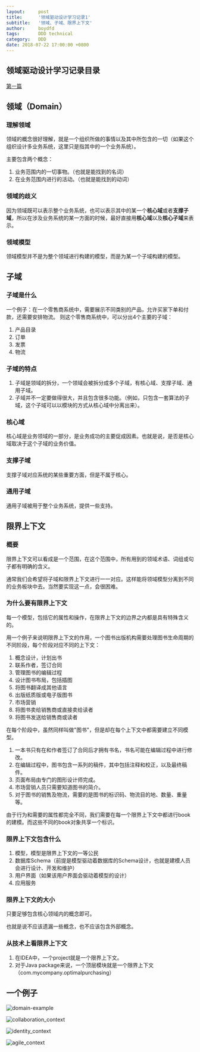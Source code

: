 ```yaml
---
layout:     post
title:      '领域驱动设计学习记录1'
subtitle:   '领域、子域、限界上下文'
author:     boydfd
tags:       DDD technical
category:   DDD
date: 2018-07-22 17:00:00 +0800
---
```


## 领域驱动设计学习记录目录

[第一篇](https://www.aboydfd.com/ddd/2018/07/22/DDD1/)

## 领域（Domain）


### 理解领域
领域的概念很好理解，就是一个组织所做的事情以及其中所包含的一切（如果这个组织设计多业务系统，这里只是指其中的一个业务系统）。

主要包含两个概念：

1. 业务范围内的一切事物。（也就是能找到的名词）
2. 在业务范围内进行的活动。（也就是能找到的动词）

### 领域的歧义

因为领域既可以表示整个业务系统，也可以表示其中的某一个**核心域**或者**支撑子域**，所以在涉及业务系统的某一方面的时候，最好直接用**核心域**以及**核心子域**来表示。

### 领域模型

领域模型并不是为整个领域进行构建的模型，而是为某一个子域构建的模型。

## 子域

### 子域是什么

一个例子：在一个零售商系统中，需要展示不同类别的产品，允许买家下单和付款，还需要安排物流。
则这个零售商系统中，可以分出4个主要的子域：

1. 产品目录
2. 订单
3. 发票
4. 物流

### 子域的特点
1. 子域是领域的拆分，一个领域会被拆分成多个子域，有核心域、支撑子域、通用子域。
2. 子域并不一定要做得很大，并且包含很多功能。（例如，只包含一套算法的子域，这个子域可以以模块的方式从核心域中分离出来）。

### 核心域

核心域是业务领域的一部分，是业务成功的主要促成因素。也就是说，是否是核心域取决于这个子域的业务价值。

### 支撑子域

支撑子域对应系统的某些重要方面，但是不属于核心。

### 通用子域

通用子域被用于整个业务系统，提供一些支持。

## 限界上下文

### 概要
限界上下文可以看成是一个范围，在这个范围中，所有用到的领域术语、词组或句子都有明确的含义。

通常我们会希望将子域和限界上下文进行一一对应。这样能将领域模型分离到不同的业务板块中去。当然要实现这一点，会很困难。

### 为什么要有限界上下文

每一个模型，包括它的属性和操作，在限界上下文的边界之内都是具有特殊含义的。

用一个例子来说明限界上下文的作用，一个图书出版机构需要处理图书生命周期的不同阶段，每个阶段对应不同的上下文：

1. 概念设计，计划出书
2. 联系作者，签订合同
3. 管理图书的编辑过程
4. 设计图书布局，包括插图
5. 将图书翻译成其他语言
6. 出版纸质版或电子版图书
7. 市场营销
8. 将图书卖给销售商或直接卖给读者
9. 将图书发送给销售商或读者

在每个阶段中，虽然同样叫做"图书"，但是却在每个上下文中都需要建立不同模型。

1. 一本书只有在和作者签订了合同后才拥有书名，书名可能在编辑过程中进行修改。
2. 在编辑过程中，图书包含一系列的稿件，其中包括注释和校正，以及最终稿件。
3. 页面布局由专门的图形设计师完成。
4. 市场营销人员只需要知道图书的简介。
5. 对于图书的销售及物流，需要的是图书的标识码、物流目的地、数量、重量等。

由于行为和需要的属性都完全不同，我们需要在每一个限界上下文中都进行book的建模。而这些不同的book对象共享一个标识。


### 限界上下文包含什么

1. 模型，模型是限界上下文的一等公民
2. 数据库Schema（前提是模型驱动着数据库的Schema设计，也就是建模人员会进行设计、开发和维护）
3. 用户界面（如果该用户界面会驱动着模型的设计）
4. 应用服务

### 限界上下文的大小

只要足够包含核心领域内的概念即可。

也就是说不应该遗漏一些概念，也不应该包含外部概念。

### 从技术上看限界上下文

1. 在IDEA中，一个project就是一个限界上下文。
2. 对于Java package来说，一个顶层模块就是一个限界上下文（com.mycompany.optimalpurchasing）

## 一个例子

![domain-example](https://github.com/boydfd/pictures/raw/master/DDD/domain_example.png)

![collaboration_context](https://github.com/boydfd/pictures/raw/master/DDD/collaboration_context.png)

![identity_context](https://github.com/boydfd/pictures/raw/master/DDD/identity_context.png)

![agile_context](https://github.com/boydfd/pictures/raw/master/DDD/agile_context.png)





